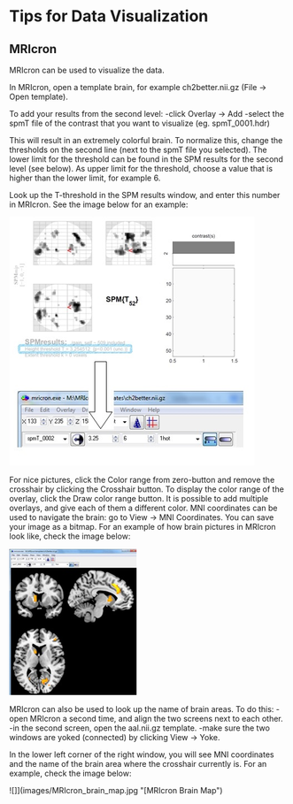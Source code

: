 # Tips for Data Visualization #

## MRIcron ##

MRIcron can be used to visualize the data. 

In MRIcron, open a template brain, for example ch2better.nii.gz (File -> Open template).

To add your results from the second level:
-click Overlay -> Add
-select the spmT file of the contrast that you want to visualize (eg. spmT_0001.hdr)

This will result in an extremely colorful brain. To normalize this, change the thresholds on the second line (next to the spmT file you selected). The lower limit for the threshold can be found in the SPM results for the second level (see below). As upper limit for the threshold, choose a value that is higher than the lower limit, for example 6. 

Look up the T-threshold in the SPM results window, and enter this number in MRIcron. See the image below for an example:

![](images/MRIcron_threshold.jpg "MRIcron Threshold")


For nice pictures, click the Color range from zero-button and remove the crosshair by clicking the Crosshair button. To display the color range of the overlay, click the Draw color range button. It is possible to add multiple overlays, and give each of them a different color. MNI coordinates can be used to navigate the brain: go to View -> MNI Coordinates. You can save your image as a bitmap. 
For an example of how brain pictures in MRIcron look like, check the image below:

![](images/MRIcron_brain_picture.jpg "MRIcron Brain Picture")

MRIcron can also be used to look up the name of brain areas. To do this:
-open MRIcron a second time, and align the two screens next to each other.
-in the second screen, open the aal.nii.gz template.
-make sure the two windows are yoked (connected) by clicking View -> Yoke. 

In the lower left corner of the right window, you will see MNI coordinates and the name of the brain area where the crosshair currently is. For an example, check the image below:

![]](images/MRIcron_brain_map.jpg "[MRIcron Brain Map")